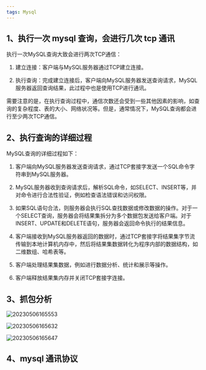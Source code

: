 ```yaml
---
tags: Mysql
---
```


## 1、执行一次 mysql 查询，会进行几次 tcp 通讯

执行一次MySQL查询大致会进行两次TCP通信：
1. 建立连接：客户端与MySQL服务器通过TCP建立连接。

2. 执行查询：完成建立连接后，客户端向MySQL服务器发送查询请求，MySQL服务器返回查询结果，此过程中也是使用TCP进行通讯。

需要注意的是，在执行查询过程中，通信次数还会受到一些其他因素的影响，如查询的复杂程度、表的大小、网络状况等。但是，通常情况下，MySQL查询都会进行至少两次TCP通信。

## 2、执行查询的详细过程

MySQL查询的详细过程如下：
1. 客户端向MySQL服务器发送查询请求，通过TCP套接字发送一个SQL命令字符串到MySQL服务器。

2. MySQL服务器收到查询请求后，解析SQL命令，如SELECT、INSERT等，并对命令进行合法性验证，例如检查语法错误和访问权限。

3. 如果SQL语句合法，则服务器会执行SQL查找数据或修改数据的操作。对于一个SELECT查询，服务器会将结果集拆分为多个数据包发送给客户端。对于INSERT、UPDATE和DELETE语句，服务器会返回命令执行的结果信息。

4. 客户端接收到MySQL服务器返回的数据时，通过TCP套接字将结果集字节流传输到本地计算机内存中，然后将结果集数据转化为程序内部的数据结构，如二维数组、哈希表等。

5. 客户端处理结果集数据，例如进行数据分析、统计和展示等操作。

6. 客户端释放结果集内存并关闭TCP套接字连接。

## 3、抓包分析

![20230506165553](http://s3.airtlab.com/blog/20230506165553.png)

![20230506165632](http://s3.airtlab.com/blog/20230506165632.png)

![20230506165647](http://s3.airtlab.com/blog/20230506165647.png)

## 4、mysql 通讯协议